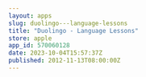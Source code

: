 ```yaml
---
layout: apps
slug: duolingo---language-lessons
title: "Duolingo - Language Lessons"
store: apple
app_id: 570060128
date: 2023-10-04T15:57:37Z
published: 2012-11-13T08:00:00Z
---
```


